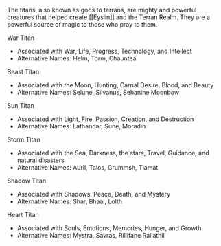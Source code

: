 The titans, also known as gods to terrans, are mighty and powerful creatures that helped create [[Eyslin]] and the Terran Realm. They are a powerful source of magic to those who pray to them.

War Titan
- Associated with War, Life, Progress, Technology, and Intellect
- Alternative Names: Helm, Torm, Chauntea

Beast Titan
- Associated with the Moon, Hunting, Carnal Desire, Blood, and Beauty 
- Alternative Names: Selune, Silvanus, Sehanine Moonbow

Sun Titan
- Associated with Light, Fire, Passion, Creation, and Destruction
- Alternative Names: Lathandar, Sune, Moradin

Storm Titan 
- Associated with the Sea, Darkness, the stars, Travel, Guidance, and natural disasters
- Alternative Names: Auril, Talos, Grummsh, Tiamat

Shadow Titan
- Associated with Shadows, Peace, Death, and Mystery
- Alternative Names: Shar, Bhaal, Lolth

Heart Titan
- Associated with Souls, Emotions, Memories, Hunger, and Growth
- Alternative Names: Mystra, Savras, Rillifane Rallathil